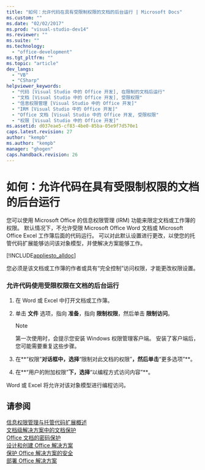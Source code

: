 ```yaml
---
title: "如何：允许代码在具有受限制权限的文档的后台运行 | Microsoft Docs"
ms.custom: ""
ms.date: "02/02/2017"
ms.prod: "visual-studio-dev14"
ms.reviewer: ""
ms.suite: ""
ms.technology: 
  - "office-development"
ms.tgt_pltfrm: ""
ms.topic: "article"
dev_langs: 
  - "VB"
  - "CSharp"
helpviewer_keywords: 
  - "代码 [Visual Studio 中的 Office 开发], 在限制的文档后运行"
  - "文档 [Visual Studio 中的 Office 开发], 受限权限"
  - "信息权限管理 [Visual Studio 中的 Office 开发]"
  - "IRM [Visual Studio 中的 Office 开发]"
  - "Office 文档 [Visual Studio 中的 Office 开发, 受限权限"
  - "权限 [Visual Studio 中的 Office 开发]"
ms.assetid: d037eae5-cf83-4be0-85ba-05e9f7d570e1
caps.latest.revision: 27
author: "kempb"
ms.author: "kempb"
manager: "ghogen"
caps.handback.revision: 26
---
```

# 如何：允许代码在具有受限制权限的文档的后台运行
  您可以使用 Microsoft Office 的信息权限管理 \(IRM\) 功能来限定文档或工作簿的权限。  默认情况下，不允许受限 Microsoft Office Word 文档或 Microsoft Office Excel 工作簿后面的代码运行。  可以对此默认设置进行更改，以使您的托管代码扩展能够访问该对象模型，并使解决方案能够工作。  
  
 [!INCLUDE[appliesto_alldoc](../vsto/includes/appliesto-alldoc-md.md)]  
  
 您必须是该文档或工作簿的作者或具有“完全控制”访问权限，才能更改权限设置。  
  
### 允许代码使用受限权限在文档的后台运行  
  
1.  在 Word 或 Excel 中打开文档或工作簿。  
  
2.  单击 **文件** 选项，指向 **准备**，指向 **限制权限**，然后单击 **限制访问**。  
  
    > [!NOTE]  
    >  第一次使用时，会提示您安装 Windows 权限管理客户端。  安装了客户端后，您可能需要重复这些步骤。  
  
3.  在**“权限”**对话框中，选择**“限制对此文档的权限”**，然后单击**“更多选项”**。  
  
4.  在**“用户的附加权限”**下，选择**“以编程方式访问内容”**。  
  
 Word 或 Excel 将允许对该对象模型进行编程访问。  
  
## 请参阅  
 [信息权限管理与托管代码扩展概述](../vsto/information-rights-management-and-managed-code-extensions-overview.md)   
 [文档级解决方案中的文档保护](../vsto/document-protection-in-document-level-solutions.md)   
 [Office 文档的密码保护](../vsto/password-protection-on-office-documents.md)   
 [设计和创建 Office 解决方案](../vsto/designing-and-creating-office-solutions.md)   
 [保护 Office 解决方案的安全](../vsto/securing-office-solutions.md)   
 [部署 Office 解决方案](../vsto/deploying-an-office-solution.md)  
  
  